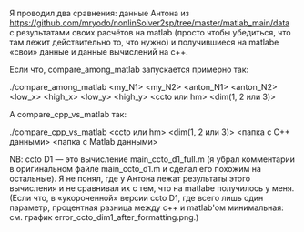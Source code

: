 Я проводил два сравнения: данные Антона из https://github.com/mryodo/nonlinSolver2sp/tree/master/matlab_main/data
с результатами своих расчётов на matlab (просто чтобы убедиться, что там лежит действительно то, что нужно) и
получившиеся на matlabе «свои» данные и данные вычислений на c++.

Если что, compare_among_matlab запускается примерно так:

./compare_among_matlab <my_N1> <my_N2> <anton_N1> <anton_N2> <low_x> <high_x> <low_y> <high_y> <ccto или hm> <dim(1, 2 или 3)>

А compare_cpp_vs_matlab так:

./compare_cpp_vs_matlab <ccto или hm> <dim(1, 2 или 3)> <папка с C++ данными> <папка с Matlab данными>


NB: ccto D1 — это вычисление main_ccto_d1_full.m (я убрал комментарии в оригинальном файле main_ccto_d1.m и сделал его похожим на остальные). Я не понял, где у Антона лежат результаты этого вычисления и не сравнивал их с тем, что на matlabe получилось у меня. (Если что, в «укороченной» версии ccto D1, где всего лишь один параметр, процентная разница между c++ и matlab'ом минимальная: см. график error_ccto_dim1_after_formatting.png.)
